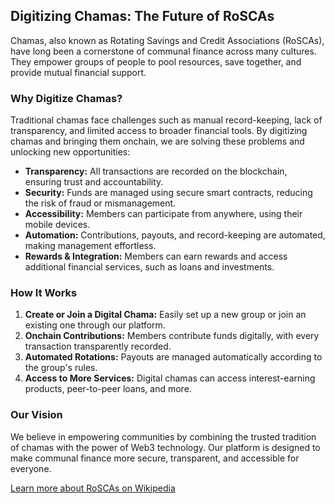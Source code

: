 ## Digitizing Chamas: The Future of RoSCAs

Chamas, also known as Rotating Savings and Credit Associations (RoSCAs), have long been a cornerstone of communal finance across many cultures. They empower groups of people to pool resources, save together, and provide mutual financial support.

### Why Digitize Chamas?

Traditional chamas face challenges such as manual record-keeping, lack of transparency, and limited access to broader financial tools. By digitizing chamas and bringing them onchain, we are solving these problems and unlocking new opportunities:

- **Transparency:** All transactions are recorded on the blockchain, ensuring trust and accountability.
- **Security:** Funds are managed using secure smart contracts, reducing the risk of fraud or mismanagement.
- **Accessibility:** Members can participate from anywhere, using their mobile devices.
- **Automation:** Contributions, payouts, and record-keeping are automated, making management effortless.
- **Rewards & Integration:** Members can earn rewards and access additional financial services, such as loans and investments.

### How It Works

1. **Create or Join a Digital Chama:** Easily set up a new group or join an existing one through our platform.
2. **Onchain Contributions:** Members contribute funds digitally, with every transaction transparently recorded.
3. **Automated Rotations:** Payouts are managed automatically according to the group's rules.
4. **Access to More Services:** Digital chamas can access interest-earning products, peer-to-peer loans, and more.

### Our Vision

We believe in empowering communities by combining the trusted tradition of chamas with the power of Web3 technology. Our platform is designed to make communal finance more secure, transparent, and accessible for everyone.

[Learn more about RoSCAs on Wikipedia](https://en.wikipedia.org/wiki/Rotating_savings_and_credit_association)
